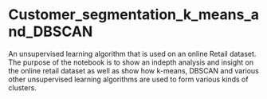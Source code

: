 # Customer_segmentation_k_means_and_DBSCAN

An unsupervised learning algorithm that is used on an online Retail dataset. The purpose of the notebook is to show an indepth analysis and insight on the online retail dataset as well as show how k-means, DBSCAN and various other unsupervised learning algorithms are used to form various kinds of clusters. 


